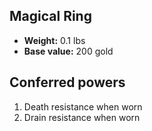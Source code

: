## Magical Ring
- **Weight:** 0.1 lbs
- **Base value:** 200 gold
## Conferred powers
1. Death resistance when worn
2. Drain resistance when worn
